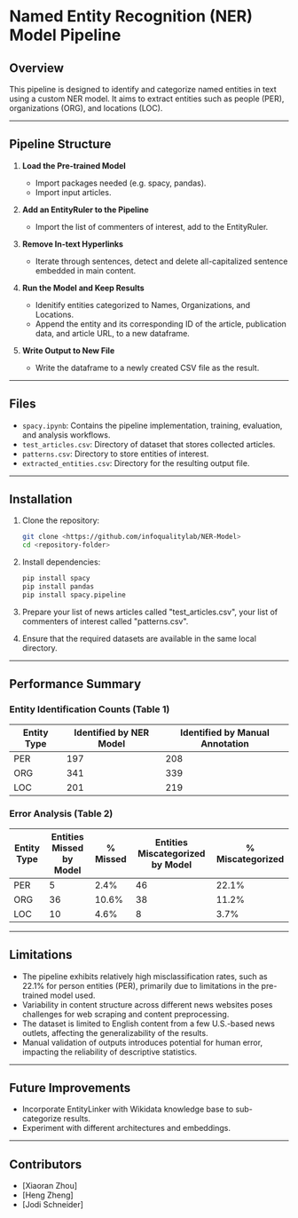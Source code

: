 # Named Entity Recognition (NER) Model Pipeline

## Overview
This pipeline is designed to identify and categorize named entities in text using a custom NER model. It aims to extract entities such as people (PER), organizations (ORG), and locations (LOC).

---

## Pipeline Structure
1. **Load the Pre-trained Model**
   - Import packages needed (e.g. spacy, pandas).
   - Import input articles.

2. **Add an EntityRuler to the Pipeline**
   - Import the list of commenters of interest, add to the EntityRuler.

3. **Remove In-text Hyperlinks**
   - Iterate through sentences, detect and delete all-capitalized sentence embedded in main content.

4. **Run the Model and Keep Results**
   - Idenitify entities categorized to Names, Organizations, and Locations.
   - Append the entity and its corresponding ID of the article, publication data, and article URL, to a new dataframe.

5. **Write Output to New File**
   - Write the dataframe to a newly created CSV file as the result.

---

## Files
- `spacy.ipynb`: Contains the pipeline implementation, training, evaluation, and analysis workflows.
- `test_articles.csv`: Directory of dataset that stores collected articles.
- `patterns.csv`: Directory to store entities of interest.
- `extracted_entities.csv`: Directory for the resulting output file.

---

## Installation
1. Clone the repository:
   ```bash
   git clone <https://github.com/infoqualitylab/NER-Model>
   cd <repository-folder>
   ```
2. Install dependencies:
   ```bash
   pip install spacy
   pip install pandas
   pip install spacy.pipeline
   ```
3. Prepare your list of news articles called "test_articles.csv", your list of commenters of interest called "patterns.csv".

4. Ensure that the required datasets are available in the same local directory.

---

## Performance Summary
### Entity Identification Counts (Table 1)
| Entity Type | Identified by NER Model | Identified by Manual Annotation |
|-------------|--------------------------|----------------------------------|
| PER         | 197                      | 208                              |
| ORG         | 341                      | 339                              |
| LOC         | 201                      | 219                              |

### Error Analysis (Table 2)
| Entity Type | Entities Missed by Model | % Missed | Entities Miscategorized by Model | % Miscategorized |
|-------------|---------------------------|----------|-----------------------------------|-------------------|
| PER         | 5                         | 2.4%     | 46                                | 22.1%            |
| ORG         | 36                        | 10.6%    | 38                                | 11.2%            |
| LOC         | 10                        | 4.6%     | 8                                 | 3.7%             |

---

## Limitations
- The pipeline exhibits relatively high misclassification rates, such as 22.1% for person entities (PER), primarily due to limitations in the pre-trained model used.
- Variability in content structure across different news websites poses challenges for web scraping and content preprocessing.
- The dataset is limited to English content from a few U.S.-based news outlets, affecting the generalizability of the results.
- Manual validation of outputs introduces potential for human error, impacting the reliability of descriptive statistics.

---

## Future Improvements
- Incorporate EntityLinker with Wikidata knowledge base to sub-categorize results.
- Experiment with different architectures and embeddings.

---

## Contributors
- [Xiaoran Zhou]
- [Heng Zheng]
- [Jodi Schneider]


